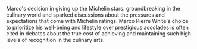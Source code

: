 Marco's decision in giving up the Michelin stars. groundbreaking in the culinary world and sparked discussions about the pressures and expectations that come with Michelin ratings. Marco Pierre White's choice to prioritize his well-being and lifestyle over prestigious accolades is often cited in debates about the true cost of achieving and maintaining such high levels of recognition in the culinary arts.